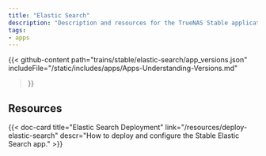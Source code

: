 ```yaml
---
title: "Elastic Search"
description: "Description and resources for the TrueNAS Stable application called Elastic Search."
tags:
- apps
---
```


{{< github-content 
    path="trains/stable/elastic-search/app_versions.json"
	includeFile="/static/includes/apps/Apps-Understanding-Versions.md"
>}}

## Resources

<div class="docs-sections">

{{< doc-card title="Elastic Search Deployment" link="/resources/deploy-elastic-search"
descr="How to deploy and configure the Stable Elastic Search app." >}}

</div>